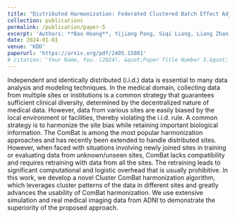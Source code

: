 ```yaml
---
title: "Distributed Harmonization: Federated Clustered Batch Effect Adjustment and Generalization"
collection: publications
permalink: /publication/paper-5
excerpt: 'Authors: **Bao Hoang**, Yijiang Pang, Siqi Liang, Liang Zhan, Paul Thompson, Jiayu Zhou.'
date: 2024-01-01
venue: 'KDD'
paperurl: 'https://arxiv.org/pdf/2405.15081'
# citation: 'Your Name, You. (2024). &quot;Paper Title Number 3.&quot; <i>GitHub Journal of Bugs</i>. 1(3).'
---
```


Independent and identically distributed (i.i.d.) data is essential to many data analysis and modeling techniques. In the medical domain, collecting data from multiple sites or institutions is a common strategy that guarantees sufficient clinical diversity, determined by the decentralized nature of medical data. However, data from various sites are easily biased by the local environment or facilities, thereby violating the i.i.d. rule. A common strategy is to harmonize the site bias while retaining important biological information. The ComBat is among the most popular harmonization approaches and has recently been extended to handle distributed sites. However, when faced with situations involving newly joined sites in training or evaluating data from unknown/unseen sites, ComBat lacks compatibility and requires retraining with data from all the sites. The retraining leads to significant computational and logistic overhead that is usually prohibitive. In this work, we develop a novel Cluster ComBat harmonization algorithm, which leverages cluster patterns of the data in different sites and greatly advances the usability of ComBat harmonization. We use extensive simulation and real medical imaging data from ADNI to demonstrate the superiority of the proposed approach.